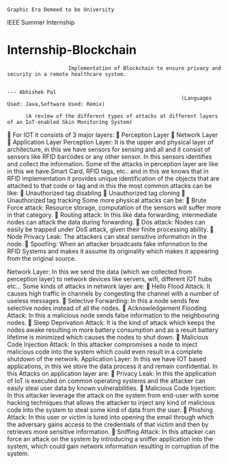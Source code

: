                                                                          Graphic Era Demeed to be University

IEEE Summer Internship

# Internship-Blockchain

                        Implementation of Blockchain to ensure privacy and security in a remote healthcare system.

                                                                                                      --- Abhishek Pal
                                                             (Languages Used: Java,Software Used: Remix)

          (A review of the different types of attacks at different layers of an IoT-enabled Skin Monitoring System)

	For IOT it consists of 3 major layers:
	Perception Layer
	Network Layer
	Application Layer
Perception Layer: It is the upper and physical layer of architecture, in this we have sensors for sensing and all and it consist of sensors like RFID barcodes or any other sensor.  In this sensors identifies and collect the information. 
Some of the attacks in perception layer are like in this we have Smart Card, RFID tags, etc.. and in this we knows that in RFID implementation it provides unique identification of the objects that are attached to that code or tag and in this the most common attacks can be like:
	Unauthorized tag disabling
	Unauthorized tag cloning
	Unauthorized tag tracking
Some more physical attacks can be:
	Brute Force attack: Resource storage, computation of the sensors will suffer more in that category.
	Routing attack: In this like data forwarding, intermediate nodes can attack the data during forwarding.
	Dos attack: Nodes can easily be trapped under DoS attack, given their finite processing ability.
	Node Privacy Leak: The attackers can steal sensitive information in the node.
	Spoofing: When an attacker broadcasts fake information to the RFID Systems and makes it assume its originality which makes it appearing from the original source.




Network Layer: In this we send the data (which we collected from perception layer) to network devices like servers, wifi, different IOT hubs etc…
 Some kinds of attacks in network layer are:
	Hello Flood Attack: It causes high traffic in channels by congesting the channel with a number of useless messages.
	Selective Forwarding: In this a node sends few selective nodes instead of all the nodes.
	Acknowledgement Flooding Attack: In this a malicious node sends false information to the neighbouring nodes.
	Sleep Deprivation Attack: It is the kind of attack which keeps the nodes awake resulting in more battery consumption and as a result battery lifetime is minimized which causes the nodes to shut down.
	Malicious Code Injection Attack: In this attacker compromises a node to inject malicious code into the system which could even result in a complete shutdown of the network.
Application Layer: In this we have IOT based applications, in this we store the data process it and remain confidential. In this 
Attacks on application layer are:
	Privacy Leak: In this the application of IoT is executed on common operating systems and the attacker can easily steal user data by known vulnerabilities.
	Malicious Code Injection: In this attacker leverage the attack on the system from end-user with some hacking techniques that allows the attacker to inject any kind of malicious code into the system to steal some kind of data from the user.
	Phishing Attack: In this user or victim is lured into opening the email through which the adversary gains access to the credentials of that victim and then by retrieves more sensitive information.
	Sniffing Attack: In this attacker can force an attack on the system by introducing a sniffer application into the system, which could gain network information resulting in corruption of the system.
